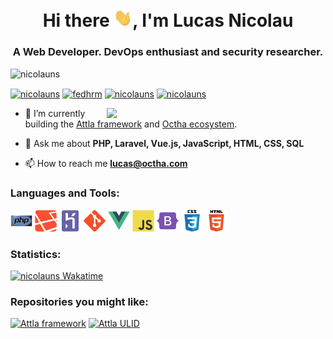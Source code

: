 <h1 align="center">Hi there <img src="hi.gif" width="30">, I'm Lucas Nicolau</h1>
<h3 align="center">A Web Developer. DevOps enthusiast and security researcher.</h3>
<p align="left"><img src="https://komarev.com/ghpvc/?username=nicolauns" alt="nicolauns" /></p>

<p align="left">
<a href="https://linkedin.com/in/nicolauns" target="blank"><img align="center" src="https://img.shields.io/badge/LinkedIn-0077B5?style=for-the-badge&logo=linkedin&logoColor=white" alt="nicolauns" /></a>
<a href="https://twitter.com/fedhrm" target="blank"><img align="center" src="https://img.shields.io/badge/Twitter-1DA1F2?style=for-the-badge&logo=twitter&logoColor=white" alt="fedhrm" /></a>
<a href="https://instagram.com/nicolauns" target="blank"><img align="center" src="https://img.shields.io/badge/Instagram-E4405F?style=for-the-badge&logo=instagram&logoColor=white" alt="nicolauns" /></a>
<a href="https://fb.com/nicolauns" target="blank"><img align="center" src="https://img.shields.io/badge/Facebook-1877F2?style=for-the-badge&logo=facebook&logoColor=white" alt="nicolauns" /></a>
</p>

<a href="https://github.com/nicolauns" target="_blank"><img align="right" src="thoughtful.svg" width="350"/></a>

- 🔭 I’m currently building the [Attla framework](https://github.com/attla) and [Octha ecosystem](https://octha.com).

- 💬 Ask me about **PHP, Laravel, Vue.js, JavaScript, HTML, CSS, SQL**

- 📫 How to reach me **lucas@octha.com**

<h3 align="left">Languages and Tools:</h3>
<p align="left">
<a href="https://github.com/topics/php" target="blank"><img src="https://raw.githubusercontent.com/devicons/devicon/master/icons/php/php-original.svg" alt="php" width="35" height="35"/></a>
<a href="https://github.com/topics/laravel" target="blank"><img src="https://raw.githubusercontent.com/devicons/devicon/master/icons/laravel/laravel-plain.svg" alt="laravel" width="35" height="35"/></a>
<a href="https://github.com/topics/heroku" target="blank"><img src="https://raw.githubusercontent.com/devicons/devicon/master/icons/heroku/heroku-plain.svg" alt="heroku" width="35" height="35"/></a>
<a href="https://github.com/topics/git" target="blank"><img src="https://raw.githubusercontent.com/devicons/devicon/master/icons/git/git-original.svg" alt="git" width="35" height="35"/></a>
<a href="https://github.com/topics/vue" target="blank"><img src="https://raw.githubusercontent.com/devicons/devicon/master/icons/vuejs/vuejs-original.svg" alt="vue.js" width="35" height="35"/></a>
<a href="https://github.com/topics/javascript" target="blank"><img src="https://raw.githubusercontent.com/devicons/devicon/master/icons/javascript/javascript-original.svg" alt="javascript" width="35" height="35"/></a>
<a href="https://github.com/topics/bootstrap" target="blank"><img src="https://raw.githubusercontent.com/devicons/devicon/master/icons/bootstrap/bootstrap-plain.svg" alt="bootstrap" width="35" height="35"/></a>
<a href="https://github.com/topics/css3" target="blank"><img src="https://raw.githubusercontent.com/devicons/devicon/master/icons/css3/css3-original-wordmark.svg" alt="css3" width="35" height="35"/></a>
<a href="https://github.com/topics/html5" target="blank"><img src="https://raw.githubusercontent.com/devicons/devicon/master/icons/html5/html5-original-wordmark.svg" alt="html5" width="35" height="35"/></a>
</p>

<p align="left">
<h3 align="left">Statistics:</h3>
<!--<a href="https://github.com/nicolauns" target="blank"><img src="https://github-readme-streak-stats.herokuapp.com?user=nicolauns&theme=github-light&hide_border=true&date_format=j%20M%5B%20Y%5D" alt="nicolauns github statistics"/></a><br>
<a href="https://github.com/nicolauns?tab=repositories" target="blank"><img src="https://github-readme-stats.vercel.app/api?username=nicolauns&show_icons=true&count_private=true&include_all_commits=true" alt="nicolauns github statistics"/></a><br>
<!--<img src="https://github-readme-stats.vercel.app/api/top-langs?username=nicolauns&show_icons=true&layout=compact&hide=html" alt="nicolauns github top langs" /><br>-->

[![nicolauns Wakatime](https://github-readme-stats.vercel.app/api/wakatime?username=nicolauns&layout=compact&title_color=58a6ff&icon_color=8b949e&text_color=8b949e&bg_color=0d1117&border_color=30363d&custom_title=Languages%20experience)](https://wakatime.com/@nicolauns)

<h3 align="left">Repositories you might like:</h3>

[![Attla framework](https://github-readme-stats.vercel.app/api/pin/?username=attla&repo=attla&title_color=58a6ff&icon_color=8b949e&text_color=8b949e&bg_color=0d1117&border_color=30363d)](https://github.com/attla/attla)
[![Attla ULID](https://github-readme-stats.vercel.app/api/pin/?username=attla&repo=ulid&title_color=58a6ff&icon_color=8b949e&text_color=8b949e&bg_color=0d1117&border_color=30363d)](https://github.com/attla/ulid)
